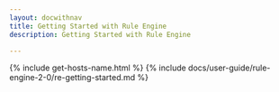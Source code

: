 ```yaml
---
layout: docwithnav
title: Getting Started with Rule Engine
description: Getting Started with Rule Engine

---
```


{% include get-hosts-name.html %}
{% include docs/user-guide/rule-engine-2-0/re-getting-started.md %}